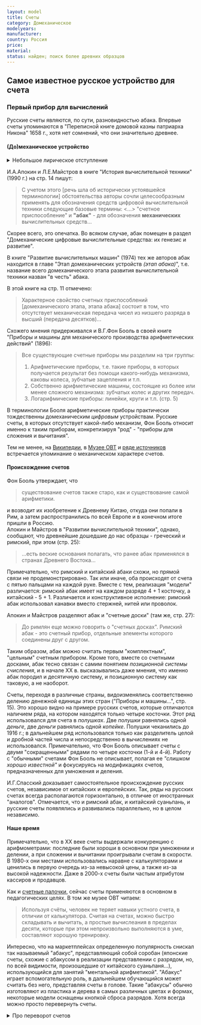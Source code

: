```yaml
---
layout: model
title: Счеты
category: Домеханическое
modelyears: 
manufacturer: 
country: Россия
price: 
material: 
status: найден; поиск более древних образцов
---
```


## Самое известное русское устройство для счета

### Первый прибор для вычислений

Русские счеты являются, по сути, разновидностью абака. Впервые счеты упоминаются в "Переписной книге домовой казны патриарха Никона" 1658 г., хотя нет сомнений, что они значительно древнее.

#### (До)механическое устройство

<details><summary>Небольшое лирическое отступление</summary>
В свое время автор этих строк долго думал, где провести границу между калькуляторами и компьютерами, не думая, однако, что проблема "демаркации" иной раз встречается столь глубоко.
</details>

И.А.Апокин и Л.Е.Майстров в книге "История вычислительной техники" (1990 г.) на стр. 14 пишут:

>С учетом этого [речь шла об исторически устоявшейся терминологии] обстоятельства авторы сочли целесообразным применять для обозначения средств цифровой вычислительной техники следующие базовые термины: <...> "счетное приспособление" и **"абак"** - для обозначения **механических** вычислительных средств...

Скорее всего, это опечатка. Во всяком случае, абак помещен в раздел "Домеханические цифровые вычислительные средства: их генезис и развитие". 

В книге "Развитие вычислительных машин" (1974) тех же авторов абак находится в главе "Этап домеханических устройств _(этап абака)_", т.е. название всего домеханического этапа развития вычислительной техники назван "в честь" абака.

В этой книге на стр. 11 отмечено:

> Характерное свойство счетных приспособлений [домеханического этапа, этапа абака] состоит в том, что отсутствует механическая передача чисел из низшего разряда в высший (передача десятков)...

Схожего мнения придерживался и В.Г.Фон Бооль в своей книге "Приборы и машины для механического производства арифметических действий" (1896):

> Все существующие счетные приборы мы разделим на три группы:
> 1. Арифметические приборы, т.е. такие приборы, в которых получается результат без помощи какого-нибудь механизма, каковы колеса, зубчатые зацепления и т.п.
> 2. Собственно арифметические машины, состоящие из более или менее сложного механизма: зубчатых колес и других передач.
> 3. Логарифмические приборы: линейки, круги и т.п.
(стр. 5)

В терминологии Бооля арифметические приборы практически тождественны домеханическим _цифровым_ устройствам. Русские счеты, в которых отсутствует какой-либо механизм, Фон Бооль относит именно к таким приборам, конкретизируя "род" - "приборы для сложения и вычитания".

Тем не менее, на [Википедии](https://ru.wikipedia.org/wiki/%D0%A0%D1%83%D1%81%D1%81%D0%BA%D0%B8%D0%B5_%D1%81%D1%87%D1%91%D1%82%D1%8B), в [Музее ОВТ](http://myadel-gimnaz.by/node/75) и [ряде источников](https://www.google.com/search?q=%22%D1%81%D1%87%D1%91%D1%82%D1%8B+-+%D0%BF%D1%80%D0%BE%D1%81%D1%82%D0%BE%D0%B5+%D0%BC%D0%B5%D1%85%D0%B0%D0%BD%D0%B8%D1%87%D0%B5%D1%81%D0%BA%D0%BE%D0%B5+%D1%83%D1%81%D1%82%D1%80%D0%BE%D0%B9%D1%81%D1%82%D0%B2%D0%BE%22&sca_esv=b510d2a75869389b&sxsrf=AE3TifOHVFuM_lzv1bidF-FwxR-BcQrD4w%3A1755107116003&ei=K8-caN_9PLm5wPAPi7S22QQ&ved=0ahUKEwifv8TBq4iPAxW5HBAIHQuaLUsQ4dUDCBA&uact=5&oq=%22%D1%81%D1%87%D1%91%D1%82%D1%8B+-+%D0%BF%D1%80%D0%BE%D1%81%D1%82%D0%BE%D0%B5+%D0%BC%D0%B5%D1%85%D0%B0%D0%BD%D0%B8%D1%87%D0%B5%D1%81%D0%BA%D0%BE%D0%B5+%D1%83%D1%81%D1%82%D1%80%D0%BE%D0%B9%D1%81%D1%82%D0%B2%D0%BE%22&gs_lp=Egxnd3Mtd2l6LXNlcnAiSyLRgdGH0ZHRgtGLIC0g0L_RgNC-0YHRgtC-0LUg0LzQtdGF0LDQvdC40YfQtdGB0LrQvtC1INGD0YHRgtGA0L7QudGB0YLQstC-IjIIEAAYgAQYogQyBRAAGO8FMgUQABjvBTIFEAAY7wUyCBAAGIAEGKIESNUgUMkBWMUccAJ4AZABAJgBxgGgAfIDqgEDMC4zuAEDyAEA-AEBmAIFoAKWBMICChAAGLADGNYEGEfCAgUQIRigAZgDAIgGAZAGCJIHBTIuMi4xoAfXC7IHBTAuMi4xuAeABMIHBzAuMi4xLjLIBx0&sclient=gws-wiz-serp) встречается упоминание о механическом характере счетов.

#### Происхождение счетов

Фон Бооль утверждает, что 

>существование счетов также старо, как и существование самой арифметики.

и возводит их изобретение к Древнему Китаю, откуда они попали в Рим, а затем распространились по всей Европе и в конечном итоге пришли в Россию.  
Апокин и Майстров в "Развитии вычислительной техники", однако, сообщают, что древнейшие дошедшие до нас образцы - греческий и римский, при этом (стр. 25):

>...есть веские основания полагать, что ранее абак применялся в странах Древнего Востока...

Примечательно, что римский и китайский абаки схожи, но прямой связи не продемонстрировано. Так или иначе, оба происходят от счета с пятью пальцами на каждой руке. Вместе с тем, реализация "модели" различается: римский абак имеет на каждом разряде 4 + 1 косточку, а китайский - 5 + 1. Различается и конструктивное исполнение: римский абак использовал канавки вместо стержней, нитей или проволок.

Апокин и Майстров разделяют абак и "счетные доски" (там же, стр. 27):

>До римлян еще можно говорить о "счетных досках". Римский абак - это счетный прибор, отдельные элементы которого соединены друг с другом.

Таким образом, абак можно считать первым "комплектным", "цельным" счетным прибором. Кроме того, вместе со счетными досками, абак тесно связан с самим понятием _позиционной системы счисления_, и в начале XX в. высказывались даже мнения, что именно абак породил и десятичную систему, и позиционную систему как таковую, а не наоборот. 

Счеты, переходя в различные страны, видоизменялись соответственно делению денежной единицы этих стран ("Приборы и машины...", стр. 15). Это хорошо видно на примере русских счетов, которые отличаются наличием ряда, на котором находятся только четыре косточки. Этот ряд использовался для счета в _полушках_. Две _полушки_ равнялись одной _деньге_, две _деньги_ равнялись одной _копейке_. Полушки чеканились до 1916 г.; в дальнейшем ряд использовался только как разделитель целой и дробной частей числа и непосредственно в вычислениях не использовался. Примечательно, что Фон Бооль описывает счеты с _двумя_ "сокращенными" рядами по четыре косточки (1-й и 4-й). Работу с "обычными" счетами Фон Бооль не описывает, полагая ее _"слишком хорошо известной"_ и фокусируясь на модификациях счетов, предназначенных для умножения и деления.

И.Г.Спасский доказывает самостоятельное происхождение русских счетов, независимое от китайских и европейских. Так, ряды на русских счетах всегда располагаются горизонтально, в отличие от иностранных "аналогов". Отмечается, что и римский абак, и китайский суаньпань, и русские счеты появлялись и развивались параллельно, но в целом независимо.

#### Наше время

Примечательно, что в XX веке счеты выдержали конкуренцию с арифмометрами: последние были хороши в основном при умножении и делении, а при сложении и вычитании проигрывали счетам в скорости. В 1980-х они местами использовались наравне с калькуляторами и ценились в первую очередь из-за невысокой цены, а также из-за высокой надежности. Даже в 2000-х счеты были частым атрибутом кассиров и продавцов.

Как и [счетные палочки](models/rods/), сейчас счеты применяются в основном в педагогических целях. В том же музее ОВТ читаем:
> Используя счёты, человек не теряет навыки устного счета, в отличии от калькулятора. Считая на счетах, можно быстро складывать и вычитать, а простые вычислеания в пределах десяти, которые при этом непроизвольно выполняются в уме, составляют хорошую тренировку.

Интересно, что на маркетплейсах определенную популярность снискал так называемый "абакус", представляющий собой соробан (японские счеты, схожие с абакусом в реализации представлении с разрядом, но, по всей видимости, произошедшие от китайского суаньпаня...), использующийся для занятий "ментальной арифметикой". "Абакус" играет вспомогательную роль, в дальнейшем обучающийся может считать без него, представляя счеты в голове. Такие "абакусы" обычно изготовляют из пластика и дерева в самых различных цветах и формах, некоторые модели оснащены кнопкой сброса разрядов. Хотя всегда можно просто перевернуть счеты.

<details><summary>Про переворот счетов</summary>
Среди разных интересных алгоритмов сортировки выделяется "гравитационная сортировка", или "сортировка бусинами". Гипотетически, это один из самых быстрых алгоритмов сортировки, сопряженный, впрочем, с рядом теоретических и практических ограничений (например, сортировать можно только положительные целые числа).
</details>
